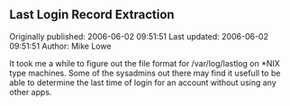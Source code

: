 ## Last Login Record Extraction

Originally published: 2006-06-02 09:51:51
Last updated: 2006-06-02 09:51:51
Author: Mike Lowe

It took me a while to figure out the file format for /var/log/lastlog on *NIX type machines.  Some of the sysadmins out there may find it usefull to be able to determine the last time of login for an account without using any other apps.